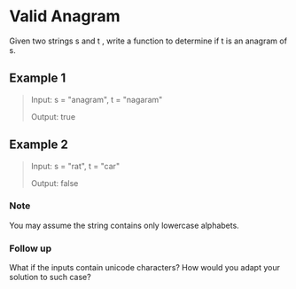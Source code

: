 # Valid Anagram

Given two strings s and t , write a function to determine if t is an anagram of s.

## Example 1

> Input: s = "anagram", t = "nagaram"
>
> Output: true

## Example 2

> Input: s = "rat", t = "car"
>
> Output: false

### Note

You may assume the string contains only lowercase alphabets.

### Follow up

What if the inputs contain unicode characters? How would you adapt your solution to such case?
